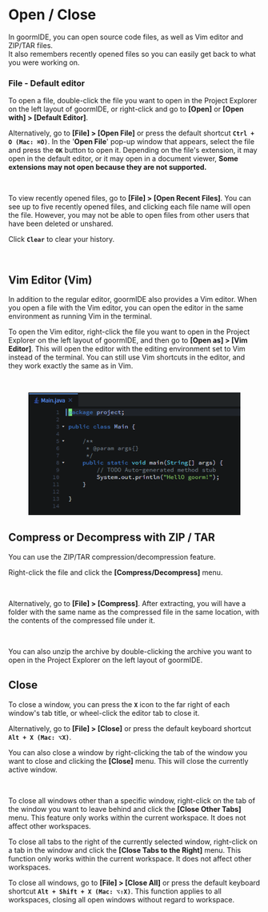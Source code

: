 # Open / Close

In goormIDE, you can open source code files, as well as Vim editor and ZIP/TAR files.\
It also remembers recently opened files so you can easily get back to what you were working on.

### File - Default editor <a href="#file-default-editor" id="file-default-editor"></a>

To open a file, double-click the file you want to open in the Project Explorer on the left layout of goormIDE, or right-click and go to **\[Open]** or **\[Open with] > \[Default Editor]**.

Alternatively, go to **\[File] > \[Open File]** or press the default shortcut **`Ctrl + O (Mac: ⌘O)`**. In the '**Open File**' pop-up window that appears, select the file and press the **`OK`** button to open it. Depending on the file's extension, it may open in the default editor, or it may open in a document viewer, **Some extensions may not open because they are not supported.**

<figure><img src="https://help.goorm.io/~gitbook/image?url=https%3A%2F%2F2181851870-files.gitbook.io%2F%7E%2Ffiles%2Fv0%2Fb%2Fgitbook-x-prod.appspot.com%2Fo%2Fspaces%252F-Lq-Q9LciN1X9EABxGkt%252Fuploads%252FYmeoTDaKVTWHoOhGUAz8%252Fimage.png%3Falt%3Dmedia%26token%3D264eaf40-8e19-46f7-a42e-2343caaf0176&#x26;width=768&#x26;dpr=4&#x26;quality=100&#x26;sign=4906b044&#x26;sv=2" alt=""><figcaption></figcaption></figure>

To view recently opened files, go to **\[File] > \[Open Recent Files]**. You can see up to five recently opened files, and clicking each file name will open the file. However, you may not be able to open files from other users that have been deleted or unshared.

Click **`Clear`** to clear your history.

<figure><img src="https://help.goorm.io/~gitbook/image?url=https%3A%2F%2F2181851870-files.gitbook.io%2F%7E%2Ffiles%2Fv0%2Fb%2Fgitbook-x-prod.appspot.com%2Fo%2Fspaces%252F-Lq-Q9LciN1X9EABxGkt%252Fuploads%252FUYkrseH0124RkH7P2hG3%252Fimage.png%3Falt%3Dmedia%26token%3D5af4f870-06ad-44f4-b74b-f1a006ec8078&#x26;width=768&#x26;dpr=4&#x26;quality=100&#x26;sign=957fc00d&#x26;sv=2" alt=""><figcaption></figcaption></figure>

## Vim Editor (Vim) <a href="#vim-editor-vim" id="vim-editor-vim"></a>

In addition to the regular editor, goormIDE also provides a Vim editor. When you open a file with the Vim editor, you can open the editor in the same environment as running Vim in the terminal.

To open the Vim editor, right-click the file you want to open in the Project Explorer on the left layout of goormIDE, and then go to **\[Open as] > \[Vim Editor]**. This will open the editor with the editing environment set to Vim instead of the terminal. You can still use Vim shortcuts in the editor, and they work exactly the same as in Vim.

<figure><img src="https://help.goorm.io/~gitbook/image?url=https%3A%2F%2F2181851870-files.gitbook.io%2F%7E%2Ffiles%2Fv0%2Fb%2Fgitbook-x-prod.appspot.com%2Fo%2Fspaces%252F-Lq-Q9LciN1X9EABxGkt%252Fuploads%252FjTZhhUNWbCBbsqVa5x3p%252Fimage.png%3Falt%3Dmedia%26token%3Da98d02f5-34e9-4db3-8a66-25b2223793da&#x26;width=768&#x26;dpr=4&#x26;quality=100&#x26;sign=b800e457&#x26;sv=2" alt=""><figcaption></figcaption></figure>

<figure><img src="../../../.gitbook/assets/image (1) (1).png" alt=""><figcaption></figcaption></figure>

## Compress or Decompress with ZIP / TAR <a href="#compress-or-decompress-with-zip-tar" id="compress-or-decompress-with-zip-tar"></a>

You can use the ZIP/TAR compression/decompression feature.

Right-click the file and click the **\[Compress/Decompress]** menu.

<figure><img src="https://help.goorm.io/~gitbook/image?url=https%3A%2F%2F2181851870-files.gitbook.io%2F%7E%2Ffiles%2Fv0%2Fb%2Fgitbook-x-prod.appspot.com%2Fo%2Fspaces%252F-Lq-Q9LciN1X9EABxGkt%252Fuploads%252FJiNRfxrwADJkIVMLBiRB%252Fimage.png%3Falt%3Dmedia%26token%3Da3875117-e295-4a49-aba6-7b5238d6ec7f&#x26;width=768&#x26;dpr=4&#x26;quality=100&#x26;sign=278dbdfc&#x26;sv=2" alt=""><figcaption></figcaption></figure>

Alternatively, go to **\[File] > \[Compress]**. After extracting, you will have a folder with the same name as the compressed file in the same location, with the contents of the compressed file under it.

<figure><img src="https://help.goorm.io/~gitbook/image?url=https%3A%2F%2F2181851870-files.gitbook.io%2F%7E%2Ffiles%2Fv0%2Fb%2Fgitbook-x-prod.appspot.com%2Fo%2Fspaces%252F-Lq-Q9LciN1X9EABxGkt%252Fuploads%252Fr9OcNHAI9rxxu4mIV1Uc%252Fimage.png%3Falt%3Dmedia%26token%3Dd8b33aac-f086-4cb0-b5ef-ce8f7cda55da&#x26;width=768&#x26;dpr=4&#x26;quality=100&#x26;sign=62b12575&#x26;sv=2" alt=""><figcaption></figcaption></figure>

You can also unzip the archive by double-clicking the archive you want to open in the Project Explorer on the left layout of goormIDE.

## Close <a href="#close" id="close"></a>

To close a window, you can press the **`X`** icon to the far right of each window's tab title, or wheel-click the editor tab to close it.

Alternatively, go to **\[File] > \[Close]** or press the default keyboard shortcut **`Alt + X (Mac: ⌥X)`**.

You can also close a window by right-clicking the tab of the window you want to close and clicking the **\[Close]** menu. This will close the currently active window.

<figure><img src="https://help.goorm.io/~gitbook/image?url=https%3A%2F%2F2181851870-files.gitbook.io%2F%7E%2Ffiles%2Fv0%2Fb%2Fgitbook-x-prod.appspot.com%2Fo%2Fspaces%252F-Lq-Q9LciN1X9EABxGkt%252Fuploads%252FMfa0XdhuP58Hva6jaiuD%252Fimage.png%3Falt%3Dmedia%26token%3D89cdf148-cd7a-4653-a9c5-a58815a3d985&#x26;width=768&#x26;dpr=4&#x26;quality=100&#x26;sign=c752e657&#x26;sv=2" alt=""><figcaption></figcaption></figure>

To close all windows other than a specific window, right-click on the tab of the window you want to leave behind and click the **\[Close Other Tabs]** menu. This feature only works within the current workspace. It does not affect other workspaces.

To close all tabs to the right of the currently selected window, right-click on a tab in the window and click the **\[Close Tabs to the Right]** menu. This function only works within the current workspace. It does not affect other workspaces.

To close all windows, go to **\[File] > \[Close All]** or press the default keyboard shortcut **`Alt + Shift + X (Mac: ⌥⇧X)`**. This function applies to all workspaces, closing all open windows without regard to workspace.
